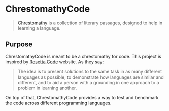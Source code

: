 # ChrestomathyCode
> [Chrestomathy](https://en.wikipedia.org/wiki/Chrestomathy) is a collection of literary passages, designed to help in learning a language.

## Purpose
ChrestomathyCode is meant to be a chrestomathy for code. This project is inspired by [Rosetta Code](https://rosettacode.org) website. As they say:
> The idea is to present solutions to the same task in as many different languages as possible, to demonstrate how languages are similar and different, and to aid a person with a grounding in one approach to a problem in learning another.

On top of that, ChrestomathyCode provides a way to test and benchmark the code across different programming languages.
